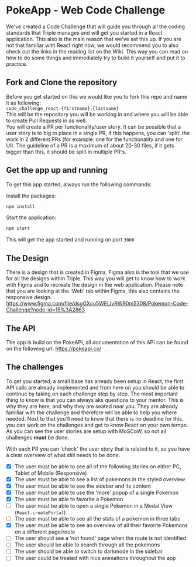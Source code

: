 # PokeApp - Web Code Challenge

We've created a Code Challenge that will guide you through all the coding standards that Triple manages and will get you started in a React application.
This also is the main reason that we've set this up.
If you are not that familiar with React right now, we would recommend you to also check out the links in the reading list on the Wiki. This way you can read on how to do some things and immediately try to build it yourself and put it to practice. 

## Fork and Clone the repository
Before you get started on this we would like you to fork this repo and name it as following:  
`code_challenge_react.{firstname}.{lastname}`  
This will be the repository you will be working in and where you will be able to create Pull Requests in as well.  
You will create a PR per functionality/user story. It can be possible that a user story is to big to place in a single PR, if this happens, you can 'split' the work in 2 different PRs (for example: one for the functionality and one for UI).
The guideline of a PR is a maximum of about 20-30 files, if it gets bigger than this, it should be split in multiple PR's.

## Get the app up and running
To get this app started, always run the following commands:

Install the packages:
```tcl
npm install
```
Start the application:
```tcl
npm start
```
This will get the app started and running on port `3000`

## The Design
There is a design that is created in Figma, Figma also is the tool that we use for all the designs within Triple.
This way you will get to know how to work with Figma and to recreate the design in the web application.
Please note that you are looking at the 'Web' tab within Figma, this also contains the responsive design.
https://www.figma.com/file/dsgGXcu5WELIvRW90m5308/Pokemon-Code-Challenge?node-id=15%3A2863

## The API
The app is build on the PokeAPI, all documentation of this API can be found on the following url:
https://pokeapi.co/ 


## The challenges
To get you started, a small base has already been setup in React, the first API calls are already implemented and from here on you should be able to continue by taking on each challenge step by step.
The most important thing to know is that you can always aks questions to your mentor. This is why they are here, and why they are seated near you. They are already familiar with the challenge and therefore will be able to help you where needed.
Next to that you'll need to know that there is no deadline for this, you can work on the challenges and get to know React on your own tempo. As you can see the user stories are setup with MoSCoW, so not all challenges **must** be done.

With each PR you can 'check' the user story that is related to it, so you have a clear overview of what still needs to be done.

- [x] The user must be able to see all of the following stories on either PC, Tablet of Mobile (Responsive)
- [x] The user must be able to see a list of pokemons in the styled overview
- [x] The user must be able to see the sidebar and its content
- [x] The user must be able to use the 'more' popup of a single Pokemon
- [x] The user must be able to favorite a Pokemon
- [ ] The user must be able to open a single Pokemon in a Modal View (`React.createPortal`)
- [ ] The user must be able to see all the stats of a pokemon in three tabs
- [x] The user must be able to see an overview of all their favorite Pokemons on a different page/route
- [ ] The user should see a 'not found' page when the route is not identified
- [ ] The user should be able to search through all the pokemons
- [ ] The user should be able to switch to darkmode in the sidebar
- [ ] The user could be treated with nice animations throughout the app
